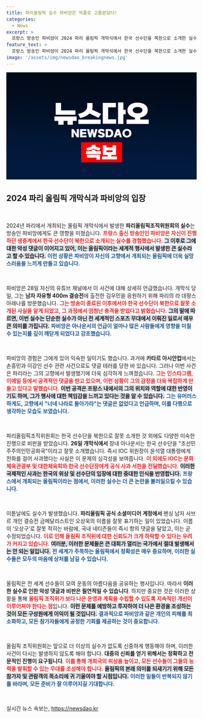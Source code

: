 ```yaml
---
title: 파리올림픽 실수 파비앙은 악플로 고통받았다!
categories:
  - News
excerpt: >
  프랑스 방송인 파비앙이 2024 파리 올림픽 개막식에서 한국 선수단을 북한으로 소개한 실수로 악성 댓글에 시달리고 있다. 그는 영상에서 실수에 대한 분노와 당황함을 토로하며, 국제 스포츠 행사에서의 부적절한 진행을 지적했다. 
feature_text: >
  프랑스 방송인 파비앙이 2024 파리 올림픽 개막식에서 한국 선수단을 북한으로 소개한 실수로 악성 댓글에 시달리고 있다. 그는 영상에서 실수에 대한 분노와 당황함을 토로하며, 국제 스포츠 행사에서의 부적절한 진행을 지적했다. 
image: '/assets/img/newsdao_breakingnews.jpg'
---
```


<p><img src="/assets/img/newsdao_breakingnews.jpg" alt="pcversion 속보" /></p>

<h2 data-ke-size="size26">2024 파리 올림픽 개막식과 파비앙의 입장</h2>

<p data-ke-size="size16">&nbsp;</p>

<p>2024년 파리에서 개최되는 올림픽 개막식에서 발생한 <b>파리올림픽조직위원회의 실수</b>는 방송인 파비앙에게도 큰 영향을 미쳤습니다. <b><span style="color: #ee2323;">프랑스 출신 방송인인 파비앙은 자신이 진행하던 생중계에서 한국 선수단이 북한으로 소개되는 실수를 경험했습니다.</span></b> <b><span style="background-color: #21538527;">그 이후로 그에 대한 악성 댓글이 이어지고 있어, 이는 올림픽이라는 세계적 행사에서 발생한 큰 실수라고 할 수 있습니다.</span></b> <b><span style="color: #1a5490;">이런 상황은 파비앙이 자신의 고향에서 개최되는 올림픽에 더욱 실망스러움을 느끼게 만들고 있습니다.</span></b></p>

<p data-ke-size="size16">&nbsp;</p>

<p>파비앙은 28일 자신의 유튜브 채널에서 이 사건에 대해 상세히 언급했습니다. 개막식 당일, 그는 <b>남자 자유형 400m 결승전</b>에 출전한 김우민을 응원하기 위해 파리의 라 데팡스 아레나를 방문했습니다. <b><span style="color: #ee2323;">그는 방송이 종료된 이후에서야 한국 선수단이 북한으로 잘못 소개된 사실을 알게 되었고, 그 과정에서 엄청난 충격을 받았다고 밝혔습니다.</span></b> <b><span style="background-color: #21538527;">그의 말에 따르면, 이번 실수는 단순한 실수가 아닌 전 세계적인 스포츠 무대에서 이뤄진 일로서 매우 큰 의미를 가집니다.</span></b> <b><span style="color: #1a5490;">파비앙은 아나운서의 언급이 얼마나 많은 사람들에게 영향을 미칠 수 있는지를 깊이 깨닫게 되었다고 강조했습니다.</span></b></p>

<p data-ke-size="size16">&nbsp;</p>

<p>파비앙의 경험은 그에게 있어 익숙한 일이기도 했습니다. 과거에 <b>카타르 아시안컵</b>에서는 손흥민과 이강인 선수 관련 사건으로도 댓글 테러를 당한 바 있습니다. 그러나 이번 사건은 파리라는 그의 고향에서 발생했기에 더욱 심각하게 느껴졌습니다. <b><span style="color: #ee2323;">그는 인스타그램, 이메일 등에서 공격적인 댓글을 받고 있으며, 이런 상황이 그의 감정을 더욱 복잡하게 만들고 있다고 말했습니다.</span></b> <b><span style="background-color: #21538527;">이번 공격은 프랑스 내에서의 그의 위치와 역할에 대한 반영이기도 하며, 그가 행사에 대한 책임감을 느끼고 있다는 것을 알 수 있습니다.</span></b> <b><span style="color: #1a5490;">그는 유머러스하게도, 고향에서 "너네 나라로 돌아가라"는 댓글은 없었다고 언급하며, 이를 다행으로 생각하는 모습도 보였습니다.</span></b></p>

<p data-ke-size="size16">&nbsp;</p>

<p>파리올림픽조직위원회는 한국 선수단을 북한으로 잘못 소개한 것 외에도 다양한 미숙한 진행으로 비판을 받았습니다. <b>26일 개막식에서</b> 장내 아나운서는 한국 선수단을 "조선민주주의인민공화국"이라고 잘못 소개했습니다. 즉시 IOC 위원장이 윤석열 대통령에게 전화를 걸어 사과했다는 사실은 이 문제의 심각성을 보여줍니다. <b><span style="color: #ee2323;">이 외에도 IOC는 문화체육관광부 및 대한체육회와 한국 선수단장에게 공식 사과 서한을 전달했습니다.</span></b> <b><span style="background-color: #21538527;">이러한 국제적인 사과는 한국의 위상 및 선수단의 입장에 대한 중대한 인식을 반영합니다.</span></b> <b><span style="color: #1a5490;">프랑스에서 개최되는 올림픽이라는 점에서, 이러한 실수는 더 큰 논란을 불러일으킬 수 있습니다.</span></b></p>

<p data-ke-size="size16">&nbsp;</p>

<p>이튿날에도 실수가 발생했습니다. <b>파리올림픽 공식 소셜미디어 계정에서</b> 펜싱 남자 사브르 개인 결승전 금메달리스트인 오상욱의 이름을 잘못 표기하는 일이 있었습니다. 이름이 ‘오상구’로 잘못 적히는 바람에, 국내 네티즌들이 즉시 항의 댓글을 달았고, 이는 곧 수정되었습니다. <b><span style="color: #ee2323;">이로 인해 올림픽 조직위에 대한 신뢰도가 크게 하락할 수 있다는 우려가 커지고 있습니다.</span></b> <b><span style="background-color: #21538527;">여러분, 이러한 문제들은 큰 대회가 열리는 국가에서 절대 발생해서는 안 되는 일입니다.</span></b> <b><span style="color: #1a5490;">전 세계가 주목하는 올림픽에서 정확성은 매우 중요하며, 이러한 실수들은 모두의 마음에 상처를 남길 수 있습니다.</span></b></p>

<p data-ke-size="size16">&nbsp;</p>

<p>올림픽은 전 세계 선수들이 모여 운동의 아름다움을 공유하는 행사입니다. 따라서 <b>이러한 실수로 인한 악성 댓글과 비판은 필연적일 수 있습니다</b>. 하지만 중요한 것은 이러한 상황을 통해 <b><span style="color: #ee2323;">올림픽 조직위가 보다 나은 운영과 계획을 수립할 수 있도록 지속적인 개선이 이루어져야 한다는 점</span></b>입니다. <b><span style="background-color: #21538527;">이런 문제를 예방하고 투자하여 더 나은 환경을 조성하는 것이 모든 구성원에게 이익이 될 것입니다.</span></b> <b><span style="color: #1a5490;">결과적으로 파비앙과 같은 개인의 피해를 최소화하고, 모든 참가자들에게 공정한 기회를 제공하는 것이 중요합니다.</span></b></p>

<p data-ke-size="size16">&nbsp;</p>

<p>올림픽 조직위원회는 앞으로 더 이상의 실수가 없도록 신중하게 행동해야 하며, 이러한 사건이 다시는 발생하지 않도록 해야 합니다. <b>대중의 신뢰를 얻기 위해서는 정확하고 전문적인 진행이 요구됩니다</b>. <b><span style="color: #ee2323;">이를 통해 개최국의 위상을 높이고, 모든 선수들이 그들의 능력을 발휘할 수 있는 무대를 조성해야 합니다.</span></b> <b><span style="background-color: #21538527;">올림픽의 본래 의미를 되새기기 위해 모든 참가자 및 관람객의 목소리에 귀 기울여야 할 시점입니다.</span></b> <b><span style="color: #1a5490;">이러한 일들이 반복되지 않기를 바라며, 모든 준비가 잘 이루어지길 기대합니다.</span></b></p>

<p data-ke-size="size16">&nbsp;</p>
실시간 뉴스 속보는, <a href="https://newsdao.kr" rel="dofollow">https://newsdao.kr</a>


